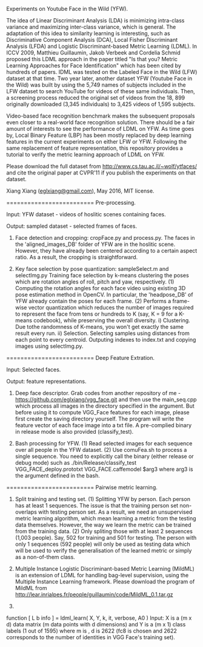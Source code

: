 Experiments on Youtube Face in the Wild (YFW). 

The idea of Linear Discriminant Analysis (LDA) is minimizing intra-class variance and maximizing inter-class variance, which is general. The adaptation of this idea to similarity learning is interesting, such as Discriminative Component Analysis (DCA), Local Fisher Discriminant Analysis (LFDA) and Logistic Discriminant-based Metric Learning (LDML). In ICCV 2009, Matthieu Guillaumin, Jakob Verbeek and Cordelia Schmid proposed this LDML approach in the paper titled "Is that you? Metric Learning Approaches for Face Identification" which has been cited by hundreds of papers. IDML was tested on the Labeled Face in the Wild (LFW) dataset at that time. Two year later, another dataset YFW (Youtube Face in the Wild) was built by using the 5,749 names of subjects included in the LFW dataset to search YouTube for videos of these same individuals. Then, a screening process reduced the original set of videos from the 18, 899 originally downloaded (3,345 individuals) to 3,425 videos of 1,595 subjects.

Video-based face recognition benchmark makes the subsequent proposals even closer to a real-world face recognition solution. There should be a fair amount of interests to see the performance of LDML on YFW. As time goes by, Local Binary Feature (LBP) has been mostly replaced by deep learning features in the current experiments on either LFW or YFW. Following the same replacement of feature representation, this repository provides a tutorial to verify the metric learning approach of LDML on YFW.

Please download the full dataset from http://www.cs.tau.ac.il/~wolf/ytfaces/ and cite the original paper at CVPR'11 if you publish the experiments on that dataset.

Xiang Xiang (eglxiang@gmail.com), May 2016, MIT license.

=========================
Pre-processing.

Input:  YFW dataset - videos of hoslitic scenes containing faces.

Output: sampled dataset - selected frames of faces.

1. Face detection and cropping: cropFace.py and process.py.
The faces in the 'aligned_images_DB' folder of YFW are in the hoslitic scene. However, they have already been centered according to a certain aspect ratio. As a result, the cropping is straightforward.


2. Key face selection by pose quantization: sampleSelect.m and selectImg.py
Training face selection by k-means clustering the poses which are rotation angles of roll, pitch and yaw, respectively. 
(1) Computing the rotation angles for each face video using existing 3D pose estimation method in OpenCV.
In particular, the 'headpose_DB' of YFW already contain the poses for each frame.
(2) Performs a frame-wise vector quantization which reduces the number of images required to represent the face from tens or hundreds to K (say, K = 9 for a K-means codebook), while preserving the overall diversity.
i) Clustering. Due tothe randomness of K-means, you won't get exactly the same result every run.
ii) Selection. Selecting samples using distances from each point to every centroid. Outputing indexes to index.txt and copying images using selectImg.py.

=========================
Deep Feature Extration.

Input: Selected faces.

Output: feature representations.

1. Deep face descriptor.
Grab codes from another repository of me - https://github.com/eglxiang/vgg_face.git and then use the main_seq.cpp which process all images in the directory specified in the argument. But before using it to compute VGG_Face features for each image, please first create the saving directory yourself. The program will write the feature vector of each face image into a txt file. A pre-complied binary in release mode is also provided (classify_test).

2. Bash processing for YFW.
(1) Read selected images for each sequence over all people in the YFW dataset. 
(2) Use comuFea.sh to process a single sequence. You need to explicitly call the binary (either release or debug mode) such as ./bin/Release/classify_test VGG_FACE_deploy.prototxt VGG_FACE.caffemodel $arg3 where arg3 is the argument defined in the bash.

=========================
Pairwise metric learning. 

1. Split training and testing set.
(1) Splitting YFW by person.
Each person has at least 1 sequences. The issue is that the training person set non-overlaps with testing person set. As a result, we need an unsupervised metric learning algorithm, which mean learning a metric from the testing data themselves. However, the way we learn the metric can be trained from the training data.
(2) Only spliting those with at least 2 sequences (1,003 people). 
Say, 502 for training and 501 for testing. The person with only 1 sequences (592 people) will only be used as testing data which will be used to verify the generalisation of the learned metric or simply as a non-of-them class.


2. Multiple Instance Logistic Discriminant-based Metric Learning (MildML) is an extension of LDML for handling bag-level supervision, using the Multiple Instance Learning framework. Please download the program of MildML from http://lear.inrialpes.fr/people/guillaumin/code/MildML_0.1.tar.gz
2. 
function [ L b info ] = ldml_learn( X, Y, k, it, verbose, A0 )
Input: X is a (m x d) data matrix (m data points with d dimensions) and Y is a (m x 1) class labels (1 out of 1595)
where m is , d is 2622 (fc8 is chosen and 2622 corresponds to the number of identities in VGG Face's training set).
